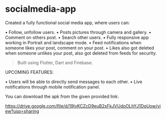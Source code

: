 # socialmedia-app

Created a fully functional social media app, where users can:

• Follow, unfollow users.
• Posts pictures through camera and gallery.
• Comment on others post.
• Search other users.
• Fully responsive app working in Portrait and landscape mode.
• Feed notifications when someone likes your post, comment on your post.
• Likes also got deleted when someone unlikes your post, also got deleted from feeds for security.

> Built using Flutter, Dart and Firebase.

UPCOMING FEATURES:

• Users will be able to directly send messages to each other.
• Live notifications through mobile notification panel.

You can download the apk from the given provided link:

https://drive.google.com/file/d/19IvKCZcD9euB2sFkJVUdoOLhYJ1DqUow/view?usp=sharing
